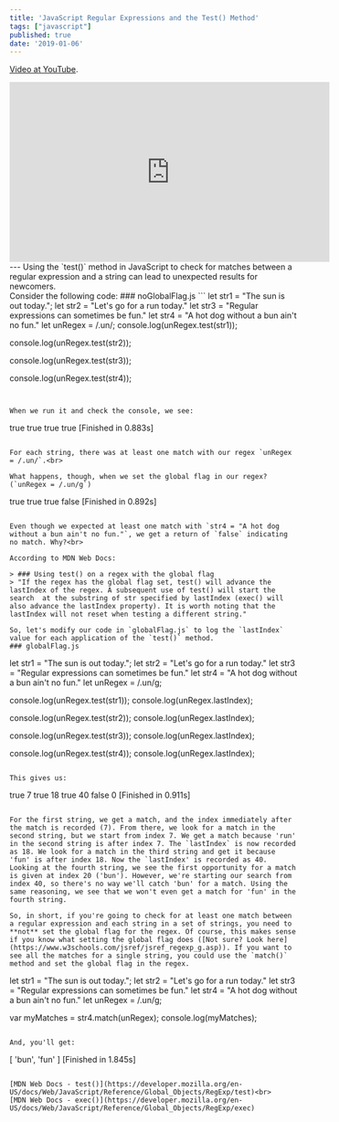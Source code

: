 ```yaml
---
title: 'JavaScript Regular Expressions and the Test() Method'
tags: ["javascript"]
published: true
date: '2019-01-06'
---
```


[Video at YouTube](https://youtu.be/vAP8NLDzGwc). <br>

<iframe width="560" height="315" src="https://www.youtube.com/embed/vAP8NLDzGwc" frameborder="0" allow="accelerometer; autoplay; encrypted-media; gyroscope; picture-in-picture" allowfullscreen></iframe>
---
Using the `test()` method in JavaScript to check for matches between a regular expression and a string can lead to unexpected results for newcomers.<br> Consider the following code:
### noGlobalFlag.js
```
let str1 = "The sun is out today.";
let str2 = "Let's go for a run today."
let str3 = "Regular expressions can sometimes be fun."
let str4 = "A hot dog without a bun ain't no fun."
let unRegex = /.un/;
console.log(unRegex.test(str1));

console.log(unRegex.test(str2));

console.log(unRegex.test(str3));

console.log(unRegex.test(str4));
```


When we run it and check the console, we see:

```
true
true
true
true
[Finished in 0.883s]
```

For each string, there was at least one match with our regex `unRegex = /.un/`.<br>

What happens, though, when we set the global flag in our regex? (`unRegex = /.un/g`)

```
true
true
true
false
[Finished in 0.892s]
```

Even though we expected at least one match with `str4 = "A hot dog without a bun ain't no fun."`, we get a return of `false` indicating no match. Why?<br>

According to MDN Web Docs:

> ### Using test() on a regex with the global flag
> "If the regex has the global flag set, test() will advance the lastIndex of the regex. A subsequent use of test() will start the search  at the substring of str specified by lastIndex (exec() will also advance the lastIndex property). It is worth noting that the lastIndex will not reset when testing a different string."

So, let's modify our code in `globalFlag.js` to log the `lastIndex` value for each application of the `test()` method.
### globalFlag.js
```
let str1 = "The sun is out today.";
let str2 = "Let's go for a run today."
let str3 = "Regular expressions can sometimes be fun."
let str4 = "A hot dog without a bun ain't no fun."
let unRegex = /.un/g;

console.log(unRegex.test(str1));
console.log(unRegex.lastIndex);

console.log(unRegex.test(str2));
console.log(unRegex.lastIndex);

console.log(unRegex.test(str3));
console.log(unRegex.lastIndex);

console.log(unRegex.test(str4));
console.log(unRegex.lastIndex);
```

This gives us:

```
true
7
true
18
true
40
false
0
[Finished in 0.911s]
```

For the first string, we get a match, and the index immediately after the match is recorded (7). From there, we look for a match in the second string, but we start from index 7. We get a match because 'run' in the second string is after index 7. The `lastIndex` is now recorded as 18. We look for a match in the third string and get it because 'fun' is after index 18. Now the `lastIndex' is recorded as 40. Looking at the fourth string, we see the first opportunity for a match is given at index 20 ('bun'). However, we're starting our search from index 40, so there's no way we'll catch 'bun' for a match. Using the same reasoning, we see that we won't even get a match for 'fun' in the fourth string.

So, in short, if you're going to check for at least one match between a regular expression and each string in a set of strings, you need to **not** set the global flag for the regex. Of course, this makes sense if you know what setting the global flag does ([Not sure? Look here](https://www.w3schools.com/jsref/jsref_regexp_g.asp)). If you want to see all the matches for a single string, you could use the `match()` method and set the global flag in the regex.

```
let str1 = "The sun is out today.";
let str2 = "Let's go for a run today."
let str3 = "Regular expressions can sometimes be fun."
let str4 = "A hot dog without a bun ain't no fun."
let unRegex = /.un/g;

var myMatches = str4.match(unRegex);
console.log(myMatches);
```

And, you'll get:

```
[ 'bun', 'fun' ]
[Finished in 1.845s]
```

[MDN Web Docs - test()](https://developer.mozilla.org/en-US/docs/Web/JavaScript/Reference/Global_Objects/RegExp/test)<br>
[MDN Web Docs - exec()](https://developer.mozilla.org/en-US/docs/Web/JavaScript/Reference/Global_Objects/RegExp/exec)
